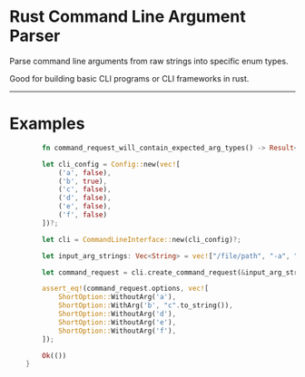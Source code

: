 # Rust Command Line Argument Parser

Parse command line arguments from raw strings into specific enum types.

Good for building basic CLI programs or CLI frameworks in rust.
___

# Examples

```rust
        fn command_request_will_contain_expected_arg_types() -> Result<(), String> {

        let cli_config = Config::new(vec![
            ('a', false),
            ('b', true),
            ('c', false),
            ('d', false),
            ('e', false),
            ('f', false)
        ])?;

        let cli = CommandLineInterface::new(cli_config)?;

        let input_arg_strings: Vec<String> = vec!["/file/path", "-a", "-bc", "-def"].into_iter().map(String::from).collect();

        let command_request = cli.create_command_request(&input_arg_strings)?;

        assert_eq!(command_request.options, vec![
            ShortOption::WithoutArg('a'),
            ShortOption::WithArg('b', "c".to_string()),
            ShortOption::WithoutArg('d'),
            ShortOption::WithoutArg('e'),
            ShortOption::WithoutArg('f'),
        ]);

        Ok(())
    }
```
